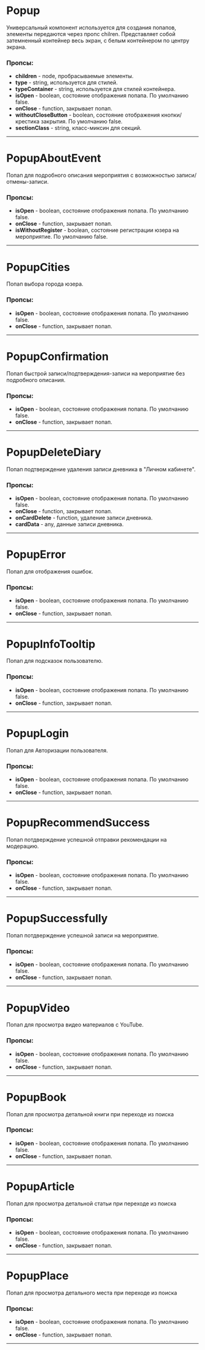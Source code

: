 # Popup

Универсальный компонент используется для создания попапов, элементы передаются через пропс chilren. Представляет собой затемненный контейнер весь экран, с белым контейнером по центру экрана.

### Пропсы:

- **children** - node, пробрасываемые элементы.
- **type** - string, используется для стилей.
- **typeContainer** - string, используется для стилей контейнера.
- **isOpen** - boolean, состояние отображения попапа. По умолчанию false.
- **onClose** - function, закрывает попап.
- **withoutCloseButton** - boolean, состояние отображения кнопки/крестика закрытия. По умолчанию false.
- **sectionClass** - string, класс-миксин для секций.

---

# PopupAboutEvent

Попап для подробного описания мероприятия с возможностью записи/отмены-записи.

### Пропсы:

- **isOpen** - boolean, состояние отображения попапа. По умолчанию false.
- **onClose** - function, закрывает попап.
- **isWithoutRegister** - boolean, состояние регистрации юзера на мероприятие. По умолчанию false.

---

# PopupCities

Попап выбора города юзера.

### Пропсы:

- **isOpen** - boolean, состояние отображения попапа. По умолчанию false.
- **onClose** - function, закрывает попап.

---

# PopupConfirmation

Попап быстрой записи/подтверждения-записи на мероприятие без подробного описания.

### Пропсы:

- **isOpen** - boolean, состояние отображения попапа. По умолчанию false.
- **onClose** - function, закрывает попап.

---

# PopupDeleteDiary

Попап подтверждение удаления записи дневника в "Личном кабинете".

### Пропсы:

- **isOpen** - boolean, состояние отображения попапа. По умолчанию false.
- **onClose** - function, закрывает попап.
- **onCardDelete** - function, удаление записи дневника.
- **cardData** - any, данные записи дневника.

---

# PopupError

Попап для отображения ошибок.

### Пропсы:

- **isOpen** - boolean, состояние отображения попапа. По умолчанию false.
- **onClose** - function, закрывает попап.

---

# PopupInfoTooltip

Попап для подсказок пользователю.

### Пропсы:

- **isOpen** - boolean, состояние отображения попапа. По умолчанию false.
- **onClose** - function, закрывает попап.

---

# PopupLogin

Попап для Авторизации пользователя.

### Пропсы:

- **isOpen** - boolean, состояние отображения попапа. По умолчанию false.
- **onClose** - function, закрывает попап.

---

# PopupRecommendSuccess

Попап потдверждение успешной отправки рекомендации на модерацию.

### Пропсы:

- **isOpen** - boolean, состояние отображения попапа. По умолчанию false.
- **onClose** - function, закрывает попап.

---

# PopupSuccessfully

Попап потдверждение успешной записи на мероприятие.

### Пропсы:

- **isOpen** - boolean, состояние отображения попапа. По умолчанию false.
- **onClose** - function, закрывает попап.

---

# PopupVideo

Попап для просмотра видео материалов с YouTube.

### Пропсы:

- **isOpen** - boolean, состояние отображения попапа. По умолчанию false.
- **onClose** - function, закрывает попап.

---

# PopupBook

Попап для просмотра детальной книги при переходе из поиска

### Пропсы:

- **isOpen** - boolean, состояние отображения попапа. По умолчанию false.
- **onClose** - function, закрывает попап.

---

# PopupArticle

Попап для просмотра детальной статьи при переходе из поиска

### Пропсы:

- **isOpen** - boolean, состояние отображения попапа. По умолчанию false.
- **onClose** - function, закрывает попап.

---

# PopupPlace

Попап для просмотра детального места при переходе из поиска

### Пропсы:

- **isOpen** - boolean, состояние отображения попапа. По умолчанию false.
- **onClose** - function, закрывает попап.

---
